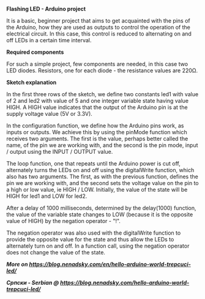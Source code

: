 
**Flashing LED - Arduino project**

It is a basic, beginner project that aims to get acquainted with the pins of the Arduino, how they are used as outputs to control the operation of the electrical circuit. In this case, this control is reduced to alternating on and off LEDs in a certain time interval.

**Required components**

For such a simple project, few components are needed, in this case two LED diodes. Resistors, one for each diode - the resistance values are 220Ω.

**Sketch explanation**

In the first three rows of the sketch, we define two constants led1 with value of 2 and led2 with value of 5 and one integer variable state having value HIGH. A HIGH value indicates that the output of the Arduino pin is at the supply voltage value (5V or 3.3V).

In the configuration function, we define how the Arduino pins work, as inputs or outputs. We achieve this by using the pinMode function which receives two arguments. The first is the value, perhaps better called the name, of the pin we are working with, and the second is the pin mode, input / output using the INPUT / OUTPUT value.

The loop function, one that repeats until the Arduino power is cut off, alternately turns the LEDs on and off using the digitalWrite function, which also has two arguments. The first, as with the previous function, defines the pin we are working with, and the second sets the voltage value on the pin to a high or low value, ie HIGH / LOW. Initially, the value of the state will be HIGH for led1 and LOW for led2.

After a delay of 1000 milliseconds, determined by the delay(1000) function, the value of the variable state changes to LOW (because it is the opposite value of HIGH) by the negation operator - "!".

The negation operator was also used with the digitalWrite function to provide the opposite value for the state and thus allow the LEDs to alternately turn on and off. In a function call, using the negation operator does not change the value of the state.

***More on https://blog.nenadsky.com/en/hello-arduino-world-trepcuci-led/***

***Српски - Serbian @ https://blog.nenadsky.com/hello-arduino-world-trepcuci-led/***
